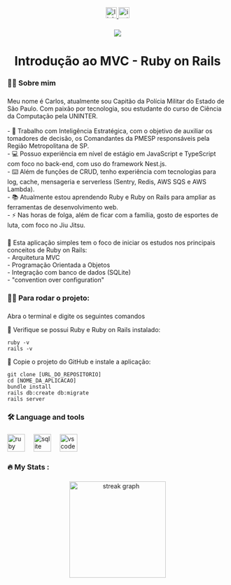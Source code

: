 <div align="center">
  <a href="www.linkedin.com/in/carlos-campanari" target="_blank">
    <img src="https://img.shields.io/static/v1?message=LinkedIn&logo=linkedin&label=&color=0077B5&logoColor=white&labelColor=&style=for-the-badge" height="25" alt="linkedin logo"  />
  </a>
  <a href="instagram.com/campanaricarlos" target="_blank">
    <img src="https://img.shields.io/static/v1?message=Instagram&logo=instagram&label=&color=E4405F&logoColor=white&labelColor=&style=for-the-badge" height="25" alt="instagram logo"  />
  </a>
</div>

###

<div align="center">
  <img src="https://visitor-badge.laobi.icu/badge?page_id=ccampa896.ccampa896&"  />
</div>

###

<h1 align="center">Introdução ao MVC - Ruby on Rails</h1>

###

<h3 align="left">👩‍💻  Sobre mim</h3>

###

<p align="left">Meu nome é Carlos, atualmente sou Capitão da Polícia Militar do Estado de São Paulo. Com paixão por tecnologia, sou estudante do curso de Ciência da Computação pela UNINTER.<br><br>- 🔭 Trabalho com Inteligência Estratégica, com o objetivo de auxiliar os tomadores de decisão, os Comandantes da PMESP responsáveis pela Região Metropolitana de SP.<br>- 💻 Possuo experiência em nível de estágio em JavaScript e TypeScript com foco no back-end, com uso do framework Nest.js.<br>- ⌨️ Além de funções de CRUD, tenho experiência com tecnologias para log, cache, mensageria e serverless (Sentry, Redis, AWS SQS e AWS Lambda).<br>- 📚 Atualmente estou aprendendo Ruby e Ruby on Rails para ampliar as ferramentas de desenvolvimento web.<br>- ⚡ Nas horas de folga, além de ficar com a família, gosto de esportes de luta, com foco no Jiu Jitsu.</p>

###

<p align="left">💎 Esta aplicação simples tem o foco de iniciar os estudos nos principais conceitos de Ruby on Rails:<br>- Arquitetura MVC<br>- Programação Orientada a Objetos<br>- Integração com banco de dados (SQLite)<br>- "convention over configuration"</p>

###

<h3 align="left">👩‍💻  Para rodar o projeto:</h3>

###

<p align="left">Abra o terminal e digite os seguintes comandos</p>

<p align="left">💎 Verifique se possui Ruby e Ruby on Rails instalado:</p>

```
ruby -v
rails -v
```

<p align="left">💎 Copie o projeto do GitHub e instale a aplicação:</p>

```
git clone [URL_DO_REPOSITORIO]
cd [NOME_DA_APLICACAO]
bundle install
rails db:create db:migrate
rails server
```

###

<h3 align="left">🛠 Language and tools</h3>

###

<div align="left">
  <img src="https://cdn.jsdelivr.net/gh/devicons/devicon/icons/ruby/ruby-plain-wordmark.svg" height="40" alt="ruby logo"  />
  <img width="12" />
  <img src="https://cdn.jsdelivr.net/gh/devicons/devicon/icons/sqlite/sqlite-original.svg" height="40" alt="sqlite logo"  />
  <img width="12" />
  <img src="https://cdn.jsdelivr.net/gh/devicons/devicon/icons/vscode/vscode-original.svg" height="40" alt="vscode logo"  />
</div>

###

<h3 align="left">🔥   My Stats :</h3>

###

<div align="center">
  <img src="https://streak-stats.demolab.com?user=ccampa896&locale=en&mode=daily&theme=dark&hide_border=false&border_radius=5&order=3" height="220" alt="streak graph"  />
</div>

###
